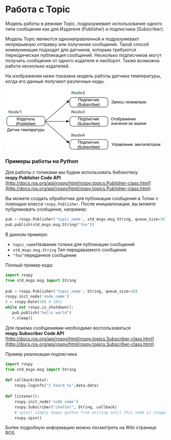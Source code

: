 # Работа с Topic

Модель работы в режиме Topic, подразумевает использование одного типа сообщения как для Издателя \(Publisher\) и подписчика \(Subscriber\).

Модель Topic являются однонаправленной и подразумевает непрерывную отправку или получение сообщений. Такой способ коммуникации подходит для датчиков, которым требуются периодическая публикация сообщений. Несколько подписчиков могут получать сообщения от одного издателя и наоборот. Также возможна работа несколько издателей.

На изображении ниже показана модель работы датчика температуры, когда его данные получают различные ноды.

![](../.gitbook/assets/ros_topic.png)

### Примеры работы на Python

Для работы с топиками мы будем использовать библиотеку **rospy.Publisher Code API** [http://docs.ros.org/api/rospy/html/rospy.topics.Publisher-class.html](http://docs.ros.org/api/rospy/html/rospy.topics.Publisher-class.html)

Вы можете создать обработчик для публикации сообщения в Топик с помощью класса `rospy.Publisher`. После инициализации, вы можете пубдликовать сообщения, например:

```python
pub = rospy.Publisher('topic_name', std_msgs.msg.String, queue_size=10)
pub.publish(std_msgs.msg.String("foo"))
```

В данном примере:

* `topic_name`Название топика для публикации сообщений
* `std_msgs.msg.String` Тип передаваемого сообщения
* `"foo"`переданное сообщение

Полный пример кода:

```python
import rospy
from std_msgs.msg import String

pub = rospy.Publisher('topic_name', String, queue_size=10)
rospy.init_node('node_name')
r = rospy.Rate(10) # 10hz
while not rospy.is_shutdown():
   pub.publish("hello world")
   r.sleep()
```

Для приема сообщениями необходимо воспользоваться **rospy.Subscriber Code API** [http://docs.ros.org/api/rospy/html/rospy.topics.Subscriber-class.html](http://docs.ros.org/api/rospy/html/rospy.topics.Subscriber-class.html)

Пример реализации подписчика

```python
import rospy
from std_msgs.msg import String

def callback(data):
    rospy.loginfo("I heard %s",data.data)
    
def listener():
    rospy.init_node('node_name')
    rospy.Subscriber("chatter", String, callback)
    # spin() simply keeps python from exiting until this node is stopped
    rospy.spin()
```

Более подробную информацию можно посмотреть на Wiki странице ROS

